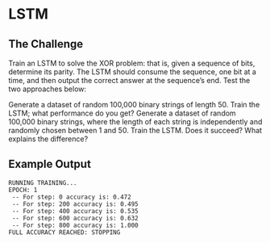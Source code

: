 # LSTM

## The Challenge

Train an LSTM to solve the XOR problem: that is, given a sequence of bits, determine its parity. The LSTM should consume the sequence, one bit at a time, and then output the correct answer at the sequence’s end. Test the two approaches below:

Generate a dataset of random 100,000 binary strings of length 50. Train the LSTM; what performance do you get?
Generate a dataset of random 100,000 binary strings, where the length of each string is independently and randomly chosen between 1 and 50. Train the LSTM. Does it succeed? What explains the difference?

## Example Output

```
RUNNING TRAINING...
EPOCH: 1
 -- For step: 0 accuracy is: 0.472
 -- For step: 200 accuracy is: 0.495
 -- For step: 400 accuracy is: 0.535
 -- For step: 600 accuracy is: 0.632
 -- For step: 800 accuracy is: 1.000
FULL ACCURACY REACHED: STOPPING
```